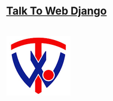 # [Talk To Web Django](https://panel.talktoweb.com/) 


<br />


[![Django Talk To Web CRM ](/media/images/logo-small.jpg)](https://panel.talktoweb.com/)

<br />

